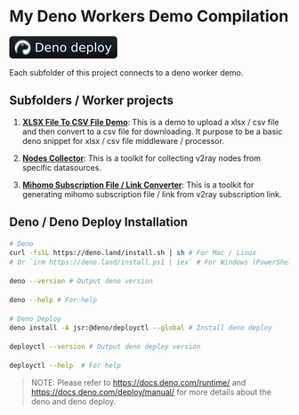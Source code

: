 # My Deno Workers Demo Compilation

[![Deno deploy](./assets/deno-deploy.svg)](https://deno.com/)

Each subfolder of this project connects to a deno worker demo.

## Subfolders / Worker projects

1. **[XLSX File To CSV File Demo](./xlsx2csv-demo/)**: This is a demo to upload a xlsx / csv file and then convert to a csv file for downloading. It purpose to be a basic deno snippet for xlsx / csv file middleware / processor.

2. **[Nodes Collector](./nodes-collector/)**: This is a toolkit for collecting v2ray nodes from specific datasources.

3. **[Mihomo Subscription File / Link Converter](./mihomo-subs-converter/)**: This is a toolkit for generating mihomo subscription file / link from v2ray subscription link.

## Deno / Deno Deploy Installation

```bash
# Deno
curl -fsSL https://deno.land/install.sh | sh # For Mac / Linux
# Or `irm https://deno.land/install.ps1 | iex` # For Windows (PowerShell)

deno --version # Output deno version

deno --help # For help

# Deno Deploy
deno install -A jsr:@deno/deployctl --global # Install deno deploy

deployctl --version # Output deno deploy version

deployctl --help  # For help
```

> NOTE: Please refer to <https://docs.deno.com/runtime/> and <https://docs.deno.com/deploy/manual/> for more details about the deno and deno deploy.
